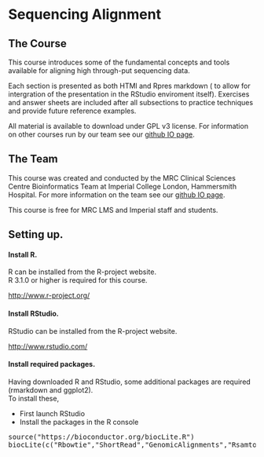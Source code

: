 # Sequencing Alignment


## The Course

This course introduces some of the fundamental concepts and tools available for aligning high through-put sequencing data.

Each section is presented as both HTMl and Rpres markdown ( to allow for intergration of the presentation in the RStudio enviroment itself).  Exercises and answer sheets are included after all subsections to practice techniques and provide future reference examples. 

All material is available to download under GPL v3 license. For  information on other courses run by our team see our [github IO page](http://bioinformatics.lms.mrc.ac.uk/LMStraining.html).


## The Team
This course was created and conducted by the MRC Clinical Sciences Centre Bioinformatics Team at Imperial College London, Hammersmith Hospital.  For more information on the team see our [github IO page](http://bioinformatics.lms.mrc.ac.uk/LMSpeople.html).


This course is free for MRC LMS and Imperial staff and students. 


## Setting up.


#### Install R.

R can be installed from the R-project website.  
R 3.1.0 or higher is required for this course.

http://www.r-project.org/

#### Install RStudio.

RStudio can be installed from the R-project website. 

http://www.rstudio.com/

#### Install required packages.

Having downloaded R and RStudio, some additional packages are required (rmarkdown and ggplot2).  
To install these,
* First launch RStudio
* Install the packages in the R console
<pre>
source("https://bioconductor.org/biocLite.R")
biocLite(c("Rbowtie","ShortRead","GenomicAlignments","Rsamtools","QuasR", "GenomicFeatures", "rtracklayer"))
</pre>

<!--#### Download the material
The material can either be downloaded as a [zip](https://github.com/mrccsc/Alignment/archive/master.zip)
<pre>
wget https://github.com/mrccsc/Alignment/archive/master.zip ./
</pre>
or checked out from our Github repository
https://github.com/mrccsc/Alignment -->
